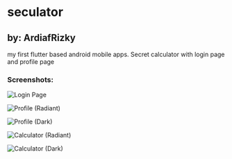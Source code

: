 # seculator
## by: ArdiafRizky

my first flutter based android mobile apps.
Secret calculator with login page and profile page

### Screenshots:

![Login Page](/screenshots/1.jpg)

![Profile (Radiant)](/screenshots/2.jpg)

![Profile (Dark)](/screenshots/3.jpg)

![Calculator (Radiant)](/screenshots/4.jpg)

![Calculator (Dark)](/screenshots/5.jpg)